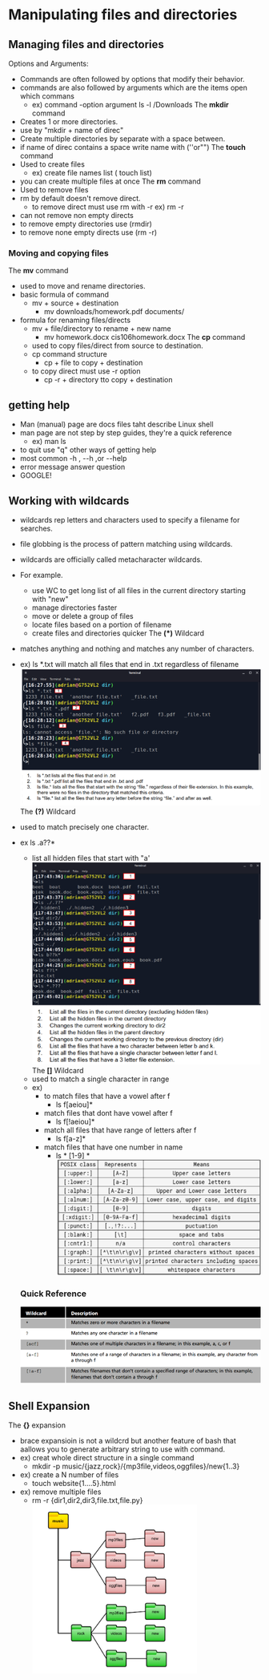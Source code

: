 # Manipulating files and directories
## Managing files and directories
Options and Arguments:
* Commands are often followed by options that modify their behavior.
* commands are also followed by arguments which are the items open which commans
  * ex) command -option argument ls -l /Downloads
The **mkdir** command
 * Creates 1 or more directories.
 * use by "mkdir + name of direc"
 * Create multiple directories by separate with a space between.
  * if name of direc contains a space write name with (''or"") 
The **touch** command 
  *   Used to create files 
      *   ex) create file names list ( touch list)
  * you can create multiple files at once 
The **rm** command
* Used to remove files 
* rm by default doesn't remove direct. 
  * to remove direct must use rm with -r ex) rm -r
* can not remove non empty directs
* to remove empty directories use (rmdir)
* to remove none empty directs use (rm -r)
### Moving and copying files
The **mv** command 
* used to move and rename directories.
* basic formula of command
  * mv + source + destination
    * mv downloads/homework.pdf documents/
* formula for renaming files/directs
  * mv + file/directory to rename + new name
    * mv homework.docx cis106homework.docx
  The **cp** command 
  * used to copy files/direct from source to destination. 
  * cp command structure
    * cp + file to copy + destination
  * to copy direct must use -r option
    * cp -r + directory tto copy + destination

## getting help
* Man (manual) page are docs files taht describe Linux shell
* man page are not step by step guides, they're a quick reference
  * ex) man ls
* to quit use "q"
other ways of getting help
* most common -h , --h ,or --help
* error message answer question 
* GOOGLE!

## Working with wildcards
* wildcards rep letters and characters used to specify a filename for searches.
* file globbing is the process of pattern matching using wildcards.
* wildcards are officially called metacharacter wildcards.
* For example.
  * use WC to get long list of all files in the current directory starting with "new"
  * manage directories faster
  * move or delete a group of files
  * locate files based on a portion of filename
  * create files and directories quicker
The **(*)**  Wildcard
* matches anything and nothing and matches any number of characters.
* ex) ls *.txt will match all files that end in .txt regardless of filename
![pic1](../img/notes4pic1.png)
The **(?)** Wildcard
* used  to match precisely one character.
* ex ls .a??*
  *  list all hidden files that start with "a'
  ![pic2](../img/notes4pic2.png)
  The **[]** Wildcard
  * used to match a single character in range
  * ex)
    * to match files that have a vowel after f
      * ls f[aeiou]*
    * match files that dont have vowel after f
      * ls f[!aeiou]*
    * match all files that have range of letters after f
      * ls f[a-z]*
    * match files that have one number in name
      * ls * [1-9] *
  ![pic3](../img/notes4pic3.png)

  ### Quick Reference
  ![pic4](../img/notes4pic4.png)

## Shell Expansion
  The **{}** expansion
  * brace expansioin is not a wildcrd but another feature of bash that aallows you to generate arbitrary string to use with command.
  * ex) creat whole direct structure in a single command
    * mkdir -p music/{jazz,rock}/{mp3file,videos,oggfiles}/new{1..3}
  * ex) create a N number of files
    * touch website{1....5}.html
  * ex) remove multiple files
    * rm -r {dir1,dir2,dir3,file.txt,file.py}
  ![pic5](../img/notes4pic5.png)
  


